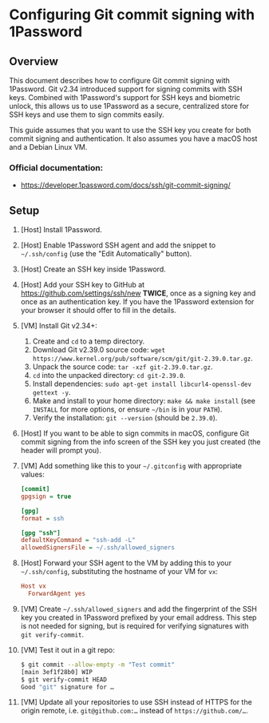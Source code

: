 # Configuring Git commit signing with 1Password

## Overview

This document describes how to configure Git commit signing with 1Password. Git
v2.34 introduced support for signing commits with SSH keys. Combined with
1Password's support for SSH keys and biometric unlock, this allows us to use
1Password as a secure, centralized store for SSH keys and use them to sign
commits easily.

This guide assumes that you want to use the SSH key you create for both commit
signing and authentication. It also assumes you have a macOS host and a Debian
Linux VM.

### Official documentation:

- https://developer.1password.com/docs/ssh/git-commit-signing/

## Setup

1. [Host] Install 1Password.
2. [Host] Enable 1Password SSH agent and add the snippet to `~/.ssh/config` (use
   the "Edit Automatically" button).
3. [Host] Create an SSH key inside 1Password.
4. [Host] Add your SSH key to GitHub at https://github.com/settings/ssh/new
   **TWICE**, once as a signing key and once as an authentication key. If you
   have the 1Password extension for your browser it should offer to fill in the
   details.
5. [VM] Install Git v2.34+:
   1. Create and `cd` to a temp directory.
   2. Download Git v2.39.0 source code:
      `wget https://www.kernel.org/pub/software/scm/git/git-2.39.0.tar.gz`.
   3. Unpack the source code: `tar -xzf git-2.39.0.tar.gz`.
   4. `cd` into the unpacked directory: `cd git-2.39.0`.
   5. Install dependencies:
      `sudo apt-get install libcurl4-openssl-dev gettext -y`.
   6. Make and install to your home directory: `make && make install` (see
      `INSTALL` for more options, or ensure `~/bin` is in your `PATH`).
   7. Verify the installation: `git --version` (should be `2.39.0`).
6. [Host] If you want to be able to sign commits in macOS, configure Git commit
   signing from the info screen of the SSH key you just created (the header will
   prompt you).
7. [VM] Add something like this to your `~/.gitconfig` with appropriate values:

   ```ini
   [commit]
   gpgsign = true

   [gpg]
   format = ssh

   [gpg "ssh"]
   defaultKeyCommand = "ssh-add -L"
   allowedSignersFile = ~/.ssh/allowed_signers
   ```

8. [Host] Forward your SSH agent to the VM by adding this to your
   `~/.ssh/config`, substituting the hostname of your VM for `vx`:

   ```ini
   Host vx
     ForwardAgent yes
   ```

9. [VM] Create `~/.ssh/allowed_signers` and add the fingerprint of the SSH key
   you created in 1Password prefixed by your email address. This step is not
   needed for signing, but is required for verifying signatures with
   `git verify-commit`.

10. [VM] Test it out in a git repo:

    ```bash
    $ git commit --allow-empty -m "Test commit"
    [main 3ef1f28b0] WIP
    $ git verify-commit HEAD
    Good "git" signature for …
    ```

11. [VM] Update all your repositories to use SSH instead of HTTPS for the origin
    remote, i.e. `git@github.com:…` instead of `https://github.com/…`.
